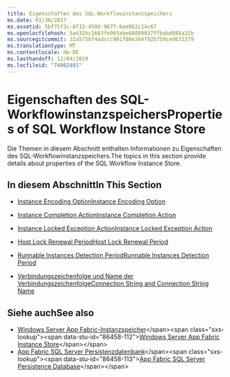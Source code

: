 ```yaml
---
title: Eigenschaften des SQL-Workflowinstanzspeichers
ms.date: 03/30/2017
ms.assetid: 5bf75f3c-8f33-450d-967f-6ee862c14c67
ms.openlocfilehash: 5ad32bc1683fe903abe68809037ffbabd088a32b
ms.sourcegitcommit: 32a575bf4adccc901f00e264f92b759ced633379
ms.translationtype: MT
ms.contentlocale: de-DE
ms.lasthandoff: 12/04/2019
ms.locfileid: "74802491"
---
```

# <a name="properties-of-sql-workflow-instance-store"></a><span data-ttu-id="86458-102">Eigenschaften des SQL-Workflowinstanzspeichers</span><span class="sxs-lookup"><span data-stu-id="86458-102">Properties of SQL Workflow Instance Store</span></span>
<span data-ttu-id="86458-103">Die Themen in diesem Abschnitt enthalten Informationen zu Eigenschaften des SQL-Workflowinstanzspeichers.</span><span class="sxs-lookup"><span data-stu-id="86458-103">The topics in this section provide details about properties of the SQL Workflow Instance Store.</span></span>  
  
## <a name="in-this-section"></a><span data-ttu-id="86458-104">In diesem Abschnitt</span><span class="sxs-lookup"><span data-stu-id="86458-104">In This Section</span></span>  
  
- [<span data-ttu-id="86458-105">Instance Encoding Option</span><span class="sxs-lookup"><span data-stu-id="86458-105">Instance Encoding Option</span></span>](instance-encoding-option.md)  
  
- [<span data-ttu-id="86458-106">Instance Completion Action</span><span class="sxs-lookup"><span data-stu-id="86458-106">Instance Completion Action</span></span>](instance-completion-action.md)  
  
- [<span data-ttu-id="86458-107">Instance Locked Exception Action</span><span class="sxs-lookup"><span data-stu-id="86458-107">Instance Locked Exception Action</span></span>](instance-locked-exception-action.md)  
  
- [<span data-ttu-id="86458-108">Host Lock Renewal Period</span><span class="sxs-lookup"><span data-stu-id="86458-108">Host Lock Renewal Period</span></span>](host-lock-renewal-period.md)  
  
- [<span data-ttu-id="86458-109">Runnable Instances Detection Period</span><span class="sxs-lookup"><span data-stu-id="86458-109">Runnable Instances Detection Period</span></span>](runnable-instances-detection-period.md)  
  
- [<span data-ttu-id="86458-110">Verbindungszeichenfolge und Name der Verbindungszeichenfolge</span><span class="sxs-lookup"><span data-stu-id="86458-110">Connection String and Connection String Name</span></span>](connection-string-and-connection-string-name.md)  
  
## <a name="see-also"></a><span data-ttu-id="86458-111">Siehe auch</span><span class="sxs-lookup"><span data-stu-id="86458-111">See also</span></span>

- <span data-ttu-id="86458-112">[Windows Server App Fabric-Instanzspeicher](https://docs.microsoft.com/previous-versions/appfabric/ff383417(v=azure.10))</span><span class="sxs-lookup"><span data-stu-id="86458-112">[Windows Server App Fabric Instance Store](https://docs.microsoft.com/previous-versions/appfabric/ff383417(v=azure.10))</span></span>
- <span data-ttu-id="86458-113">[App Fabric SQL Server Persistenzdatenbank](https://docs.microsoft.com/previous-versions/appfabric/ee790819(v=azure.10))</span><span class="sxs-lookup"><span data-stu-id="86458-113">[App Fabric SQL Server Persistence Database](https://docs.microsoft.com/previous-versions/appfabric/ee790819(v=azure.10))</span></span>
